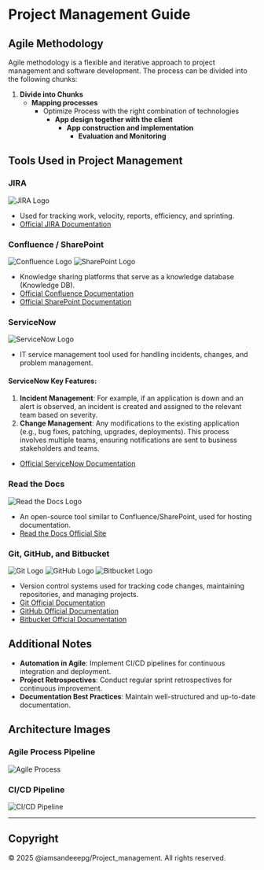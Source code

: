 # Project Management Guide

## Agile Methodology

Agile methodology is a flexible and iterative approach to project management and software development. The process can be divided into the following chunks:

1. **Divide into Chunks**
   - **Mapping processes**
     - Optimize Process with the right combination of technologies
       - **App design together with the client**
         - **App construction and implementation**
           - **Evaluation and Monitoring**

## Tools Used in Project Management

### JIRA
![JIRA Logo](https://seeklogo.com/images/J/jira-logo-C71F8C0324-seeklogo.com.png)
- Used for tracking work, velocity, reports, efficiency, and sprinting.
- [Official JIRA Documentation](https://www.atlassian.com/software/jira)

### Confluence / SharePoint
![Confluence Logo](https://seeklogo.com/images/C/confluence-logo-3AE7AB5E18-seeklogo.com.png)
![SharePoint Logo](https://upload.wikimedia.org/wikipedia/commons/thumb/e/e1/Microsoft_Office_SharePoint_%282019%E2%80%93present%29.svg/512px-Microsoft_Office_SharePoint_%282019%E2%80%93present%29.svg.png)
- Knowledge sharing platforms that serve as a knowledge database (Knowledge DB).
- [Official Confluence Documentation](https://www.atlassian.com/software/confluence)
- [Official SharePoint Documentation](https://learn.microsoft.com/en-us/sharepoint/sharepoint-online)

### ServiceNow
![ServiceNow Logo](https://upload.wikimedia.org/wikipedia/commons/4/4a/ServiceNow_logo.png)
- IT service management tool used for handling incidents, changes, and problem management.

#### ServiceNow Key Features:
1. **Incident Management**: For example, if an application is down and an alert is observed, an incident is created and assigned to the relevant team based on severity.
2. **Change Management**: Any modifications to the existing application (e.g., bug fixes, patching, upgrades, deployments). This process involves multiple teams, ensuring notifications are sent to business stakeholders and teams.

- [Official ServiceNow Documentation](https://docs.servicenow.com/)

### Read the Docs
![Read the Docs Logo](https://upload.wikimedia.org/wikipedia/commons/thumb/6/61/Read_the_Docs_logo.svg/512px-Read_the_Docs_logo.svg.png)
- An open-source tool similar to Confluence/SharePoint, used for hosting documentation.
- [Read the Docs Official Site](https://readthedocs.org/)

### Git, GitHub, and Bitbucket
![Git Logo](https://git-scm.com/images/logos/downloads/Git-Icon-1788C.png)
![GitHub Logo](https://github.githubassets.com/images/modules/logos_page/GitHub-Mark.png)
![Bitbucket Logo](https://upload.wikimedia.org/wikipedia/en/3/39/Bitbucket_Logo.png)
- Version control systems used for tracking code changes, maintaining repositories, and managing projects.
- [Git Official Documentation](https://git-scm.com/doc)
- [GitHub Official Documentation](https://docs.github.com/en)
- [Bitbucket Official Documentation](https://bitbucket.org/product)

## Additional Notes
- **Automation in Agile**: Implement CI/CD pipelines for continuous integration and deployment.
- **Project Retrospectives**: Conduct regular sprint retrospectives for continuous improvement.
- **Documentation Best Practices**: Maintain well-structured and up-to-date documentation.

## Architecture Images

### Agile Process Pipeline
![Agile Process](https://www.visual-paradigm.com/guide/agile-software-development/agile-process-cycle.png)

### CI/CD Pipeline
![CI/CD Pipeline](https://miro.medium.com/max/1400/1*iX2Z3UvyfX3qkrAwh93qAw.png)


---

## Copyright
© 2025 @iamsandeeepg/Project_management. All rights reserved.
